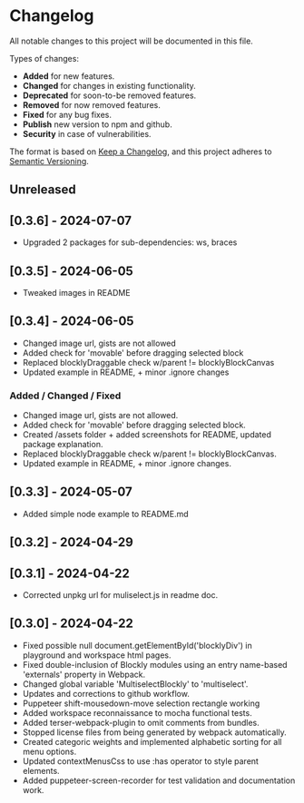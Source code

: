 # Changelog

All notable changes to this project will be documented in this file.

Types of changes:

- **Added** for new features.
- **Changed** for changes in existing functionality.
- **Deprecated** for soon-to-be removed features.
- **Removed** for now removed features.
- **Fixed** for any bug fixes.
- **Publish** new version to npm and github.
- **Security** in case of vulnerabilities.

The format is based on [Keep a Changelog](https://keepachangelog.com/en/1.1.0/),
and this project adheres to [Semantic Versioning](https://semver.org/spec/v2.0.0.html).

## Unreleased

## [0.3.6] - 2024-07-07

- Upgraded 2 packages for sub-dependencies: ws, braces

## [0.3.5] - 2024-06-05

- Tweaked images in README

## [0.3.4] - 2024-06-05

- Changed image url, gists are not allowed
- Added check for 'movable' before dragging selected block
- Replaced blocklyDraggable check w/parent != blocklyBlockCanvas
- Updated example in README, + minor .ignore changes

### Added / Changed / Fixed

- Changed image url, gists are not allowed.
- Added check for 'movable' before dragging selected block.
- Created /assets folder + added screenshots for README, updated package explanation.
- Replaced blocklyDraggable check w/parent != blocklyBlockCanvas.
- Updated example in README, + minor .ignore changes.

## [0.3.3] - 2024-05-07

- Added simple node example to README.md

## [0.3.2] - 2024-04-29

## [0.3.1] - 2024-04-22

- Corrected unpkg url for muliselect.js in readme doc.

## [0.3.0] - 2024-04-22

- Fixed possible null document.getElementById('blocklyDiv') in playground and workspace html pages.
- Fixed double-inclusion of Blockly modules using an entry name-based 'externals' property in Webpack.
- Changed global variable 'MultiselectBlockly' to 'multiselect'.
- Updates and corrections to github workflow.
- Puppeteer shift-mousedown-move selection rectangle working
- Added workspace reconnaissance to mocha functional tests.
- Added terser-webpack-plugin to omit comments from bundles.
- Stopped license files from being generated by webpack automatically.
- Created categoric weights and implemented alphabetic sorting for all menu options.
- Updated contextMenusCss to use :has operator to style parent elements.
- Added puppeteer-screen-recorder for test validation and documentation work.
